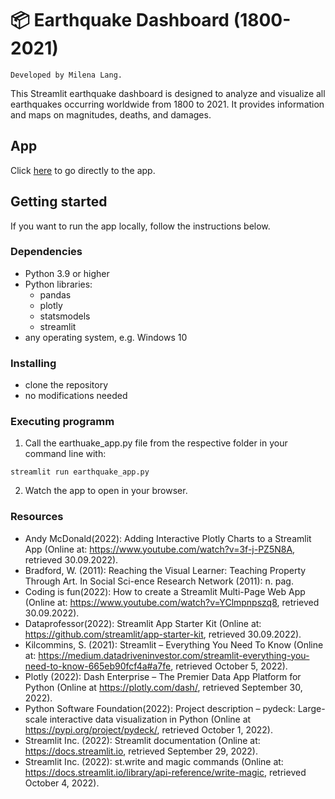 # 📦 Earthquake Dashboard (1800-2021)
```
Developed by Milena Lang.
```

This Streamlit earthquake dashboard is designed to analyze and visualize all earthquakes occurring worldwide from 1800 to 2021.
It provides information and maps on magnitudes, deaths, and damages.


## App
Click [here](https://milenalang-earthquake-dash-earthquake-app-plkeb7.streamlitapp.com/) to go directly to the app. 

## Getting started 

If you want to run the app locally, follow the instructions below.

### Dependencies
- Python 3.9 or higher
- Python libraries:
  - pandas
  - plotly
  - statsmodels
  - streamlit
- any operating system, e.g. Windows 10

### Installing
- clone the repository
- no modifications needed

### Executing programm
1. Call the earthuake_app.py file from the respective folder in your command line with:

  ```
streamlit run earthquake_app.py 
```
2. Watch the app to open in your browser.

### Resources 
- Andy McDonald(2022): Adding Interactive Plotly Charts to a Streamlit App (Online at: https://www.youtube.com/watch?v=3f-j-PZ5N8A, retrieved 30.09.2022).
- Bradford, W. (2011): Reaching the Visual Learner: Teaching Property Through Art. In Social Sci-ence Research Network (2011): n. pag.
- Coding is fun(2022): How to create a Streamlit Multi-Page Web App (Online at: https://www.youtube.com/watch?v=YClmpnpszq8, retrieved 30.09.2022).
- Dataprofessor(2022): Streamlit App Starter Kit (Online at: https://github.com/streamlit/app-starter-kit, retrieved 30.09.2022).
- Kilcommins, S. (2021): Streamlit – Everything You Need To Know (Online at: https://medium.datadriveninvestor.com/streamlit-everything-you-need-to-know-665eb90fcf4a#a7fe, retrieved October 5, 2022).
- Plotly (2022): Dash Enterprise – The Premier Data App Platform for Python (Online at https://plotly.com/dash/, retrieved September 30, 2022).
- Python Software Foundation(2022): Project description – pydeck: Large-scale interactive data visualization in Python (Online at https://pypi.org/project/pydeck/, retrieved October 1, 2022).
- Streamlit Inc. (2022): Streamlit documentation (Online at: https://docs.streamlit.io, retrieved September 29, 2022).
- Streamlit Inc. (2022): st.write and magic commands (Online at: https://docs.streamlit.io/library/api-reference/write-magic, retrieved October 4, 2022).

